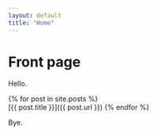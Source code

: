 ```yaml
---
layout: default
title: "Home"
---
```


# Front page

Hello.

{% for post in site.posts %}   
  [{{ post.title }}]({{ post.url }})
{% endfor %}

Bye.
